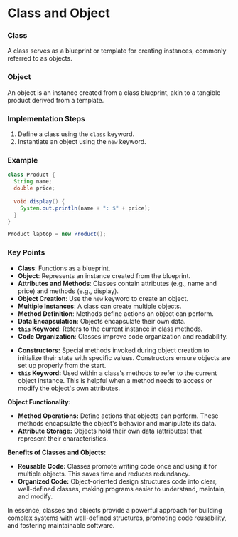 # Class and Object


### Class

A class serves as a blueprint or template for creating instances, commonly referred to as objects.

### Object

An object is an instance created from a class blueprint, akin to a tangible product derived from a template.



### Implementation Steps

1. Define a class using the `class` keyword.
2. Instantiate an object using the `new` keyword.

### Example

```java
class Product {
  String name;
  double price;
  
  void display() {
    System.out.println(name + ": $" + price);
  }
}

Product laptop = new Product();
```

### Key Points

- **Class**: Functions as a blueprint.
- **Object**: Represents an instance created from the blueprint.
- **Attributes and Methods**: Classes contain attributes (e.g., name and price) and methods (e.g., display).
- **Object Creation**: Use the `new` keyword to create an object.
- **Multiple Instances**: A class can create multiple objects.
- **Method Definition**: Methods define actions an object can perform.
- **Data Encapsulation**: Objects encapsulate their own data.
- **`this` Keyword**: Refers to the current instance in class methods.
- **Code Organization**: Classes improve code organization and readability.  




* **Constructors:** Special methods invoked during object creation to initialize their state with specific values. Constructors ensure objects are set up properly from the start.
* **`this` Keyword:** Used within a class's methods to refer to the current object instance. This is helpful when a method needs to access or modify the object's own attributes.


**Object Functionality:**

* **Method Operations:** Define actions that objects can perform. These methods encapsulate the object's behavior and manipulate its data.
* **Attribute Storage:** Objects hold their own data (attributes) that represent their characteristics. 

**Benefits of Classes and Objects:**

* **Reusable Code:** Classes promote writing code once and using it for multiple objects. This saves time and reduces redundancy.
* **Organized Code:** Object-oriented design structures code into clear, well-defined classes, making programs easier to understand, maintain, and modify.

In essence, classes and objects provide a powerful approach for building complex systems with well-defined structures, promoting code reusability, and fostering maintainable software.

